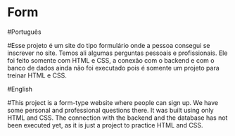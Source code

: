 # Form

#Português

#Esse projeto é um site do tipo formulário onde a pessoa consegui se inscrever no site. Temos ali algumas perguntas pessoais e profissionais.
Ele foi feito somente com HTML e CSS, a conexão com o backend e com o banco de dados ainda não foi executado pois é somente um projeto para treinar HTML e CSS.

#English

#This project is a form-type website where people can sign up. We have some personal and professional questions there. It was built using only HTML and CSS.
The connection with the backend and the database has not been executed yet, as it is just a project to practice HTML and CSS.
